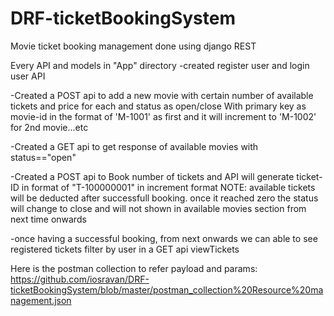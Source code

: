 # DRF-ticketBookingSystem

Movie ticket booking management done using django REST

Every API and models in "App" directory
-created register user and login user API

-Created a POST api to add a new movie with certain number of available tickets and price for each and status as open/close
     With primary key as movie-id in the format of 'M-1001' as first and it will increment to 'M-1002' for 2nd movie...etc
    

-Created a GET api to get response of available movies with status=="open"

-Created a POST api to Book number of tickets  and API will generate ticket-ID in format of "T-100000001" in increment format
        NOTE: available tickets will be deducted after successfull booking. once it reached zero the status will change to close
              and will not shown in available movies section from next time onwards

-once having a successful booking, from next onwards we can able to see registered tickets filter by user
  in a GET api viewTickets

Here is the postman collection to refer payload and params: 
        https://github.com/iosravan/DRF-ticketBookingSystem/blob/master/postman_collection%20Resource%20management.json
